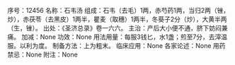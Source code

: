 序号：12456
名称：石韦汤
组成：石韦（去毛）1两，赤芍药1两，当归2两（锉，炒），赤茯苓（去黑皮）1两半，瞿麦（取穗）1两半，冬葵子2分（炒），大黄半两（生，锉）。
出处：《圣济总录》卷一六六。
主治：产后大小便不通，脐下妨闷兼痛。
加减：None
功效：None
用法用量：每服3钱匕，水1盏；煎至7分，去滓温服。以利为度。
制备方法：上为粗末。
临床应用：None
各家论述：None
用药禁忌：None
附注：None
